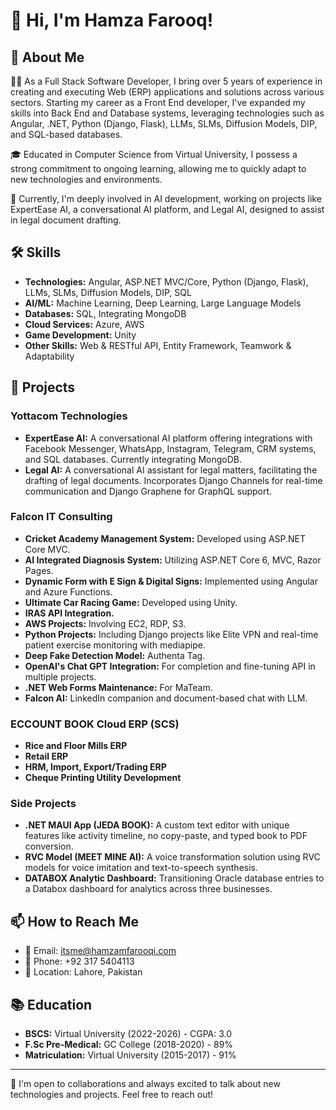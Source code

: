 # 👋 Hi, I'm Hamza Farooq!

## 🚀 About Me
👨‍💻 As a Full Stack Software Developer, I bring over 5 years of experience in creating and executing Web (ERP) applications and solutions across various sectors. Starting my career as a Front End developer, I've expanded my skills into Back End and Database systems, leveraging technologies such as Angular, .NET, Python (Django, Flask), LLMs, SLMs, Diffusion Models, DIP, and SQL-based databases.

🎓 Educated in Computer Science from Virtual University, I possess a strong commitment to ongoing learning, allowing me to quickly adapt to new technologies and environments.

🌱 Currently, I'm deeply involved in AI development, working on projects like ExpertEase AI, a conversational AI platform, and Legal AI, designed to assist in legal document drafting.

## 🛠 Skills
- **Technologies:** Angular, ASP.NET MVC/Core, Python (Django, Flask), LLMs, SLMs, Diffusion Models, DIP, SQL
- **AI/ML:** Machine Learning, Deep Learning, Large Language Models
- **Databases:** SQL, Integrating MongoDB
- **Cloud Services:** Azure, AWS
- **Game Development:** Unity
- **Other Skills:** Web & RESTful API, Entity Framework, Teamwork & Adaptability

## 🔨 Projects
### Yottacom Technologies
- **ExpertEase AI:** A conversational AI platform offering integrations with Facebook Messenger, WhatsApp, Instagram, Telegram, CRM systems, and SQL databases. Currently integrating MongoDB.
- **Legal AI:** A conversational AI assistant for legal matters, facilitating the drafting of legal documents. Incorporates Django Channels for real-time communication and Django Graphene for GraphQL support.

### Falcon IT Consulting
- **Cricket Academy Management System:** Developed using ASP.NET Core MVC.
- **AI Integrated Diagnosis System:** Utilizing ASP.NET Core 6, MVC, Razor Pages.
- **Dynamic Form with E Sign & Digital Signs:** Implemented using Angular and Azure Functions.
- **Ultimate Car Racing Game:** Developed using Unity.
- **IRAS API Integration.**
- **AWS Projects:** Involving EC2, RDP, S3.
- **Python Projects:** Including Django projects like Elite VPN and real-time patient exercise monitoring with mediapipe.
- **Deep Fake Detection Model:** Authenta Tag.
- **OpenAI's Chat GPT Integration:** For completion and fine-tuning API in multiple projects.
- **.NET Web Forms Maintenance:** For MaTeam.
- **Falcon AI:** LinkedIn companion and document-based chat with LLM.

### ECCOUNT BOOK Cloud ERP (SCS)
- **Rice and Floor Mills ERP**
- **Retail ERP**
- **HRM, Import, Export/Trading ERP**
- **Cheque Printing Utility Development**

### Side Projects
- **.NET MAUI App (JEDA BOOK):** A custom text editor with unique features like activity timeline, no copy-paste, and typed book to PDF conversion.
- **RVC Model (MEET MINE AI):** A voice transformation solution using RVC models for voice imitation and text-to-speech synthesis.
- **DATABOX Analytic Dashboard:** Transitioning Oracle database entries to a Databox dashboard for analytics across three businesses.

## 📫 How to Reach Me
- 📧 Email: [itsme@hamzamfarooqi.com](mailto:itsme@hamzamfarooqi.com)
- 📱 Phone: +92 317 5404113
- 📍 Location: Lahore, Pakistan

## 📚 Education
- **BSCS:** Virtual University (2022-2026) - CGPA: 3.0
- **F.Sc Pre-Medical:** GC College (2018-2020) - 89%
- **Matriculation:** Virtual University (2015-2017) - 91%

---

🤝 I'm open to collaborations and always excited to talk about new technologies and projects. Feel free to reach out!

